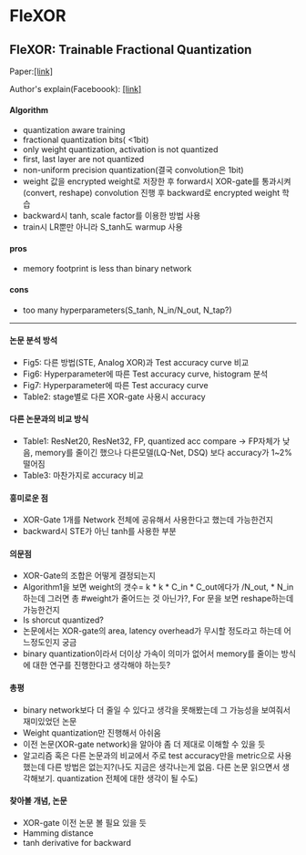 # FleXOR
## FleXOR: Trainable Fractional Quantization
Paper:[[link]](https://arxiv.org/abs/2009.04126)

Author's explain(Faceboook): [[link]](https://www.facebook.com/groups/TensorFlowKR/permalink/1309523079388747)

#### Algorithm
- quantization aware training
- fractional quantization bits( <1bit)
- only weight quantization, activation is not quantized
- first, last layer are not quantized
- non-uniform precision quantization(결국 convolution은 1bit)
- weight 값을 encrypted weight로 저장한 후 forward시 XOR-gate를 통과시켜(convert, reshape) convolution 진행 후 backward로 encrypted weight 학습
- backward시 tanh, scale factor를 이용한 방법 사용
- train시 LR뿐만 아니라 S_tanh도 warmup 사용

#### pros
- memory footprint is less than binary network

#### cons
- too many hyperparameters(S_tanh, N_in/N_out, N_tap?)
------------------------------------------------------
#### 논문 분석 방석
- Fig5: 다른 방법(STE, Analog XOR)과 Test accuracy curve 비교
- Fig6: Hyperparameter에 따른 Test accuracy curve, histogram 분석
- Fig7: Hyperparameter에 따른 Test accuracy curve
- Table2: stage별로 다른 XOR-gate 사용시 accuracy 

#### 다른 논문과의 비교 방식
- Table1: ResNet20, ResNet32, FP, quantized acc compare
	-> FP자체가 낮음, memory를 줄이긴 했으나 다른모델(LQ-Net, DSQ) 보다 accuracy가 1~2% 떨어짐
- Table3: 마찬가지로 accuracy 비교

#### 흥미로운 점
- XOR-Gate 1개를 Network 전체에 공유해서 사용한다고 했는데 가능한건지
- backward시 STE가 아닌 tanh를 사용한 부분

#### 의문점
- XOR-Gate의 조합은 어떻게 결정되는지
- Algorithm1을 보면 weight의 갯수= k * k * C_in * C_out에다가 /N_out, * N_in하는데 그러면 총 #weight가 줄어드는 것 아닌가?, For 문을 보면 reshape하는데 가능한건지
- Is shorcut quantized?
- 논문에서는 XOR-gate의 area, latency overhead가 무시할 정도라고 하는데 어느정도인지 궁금
- binary quantization이라서 더이상 가속이 의미가 없어서 memory를 줄이는 방식에 대한 연구를 진행한다고 생각해야 하는듯?

#### 총평
- binary network보다 더 줄일 수 있다고 생각을 못해봤는데 그 가능성을 보여줘서 재미있었던 논문
- Weight quantization만 진행해서 아쉬움
- 이전 논문(XOR-gate network)을 알아야 좀 더 제대로 이해할 수 있을 듯
- 알고리즘 혹은 다른 논문과의 비교에서 주로 test accuracy만을 metric으로 사용했는데 다른 방법은 없는지?(나도 지금은 생각나는게 없음. 다른 논문 읽으면서 생각해보기. quantization 전체에 대한 생각이 될 수도)

#### 찾아볼 개념, 논문
- XOR-gate 이전 논문 볼 필요 있을 듯
- Hamming distance
- tanh derivative for backward

